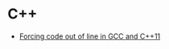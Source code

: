 C++
===
* [Forcing code out of line in GCC and C++11](http://xania.org/201209/forcing-code-out-of-line-in-gcc)